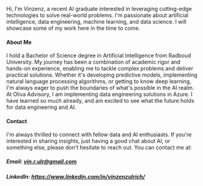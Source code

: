 Hi, I'm Vinzenz, a recent AI graduate interested in leveraging cutting-edge technologies to solve real-world problems. I'm passionate about artificial intelligence, data engineering, machine learning, and data science.
I will showcase some of my work here in the time to come.


#### About Me

I hold a Bachelor of Science degree in Artificial Intelligence from Radboud University.
My journey has been a combination of academic rigor and hands-on experience, enabling me to tackle complex problems and deliver practical solutions.
Whether it's developing predictive models, implementing natural language processing algorithms, or getting to know deep learning, I'm always eager to push the boundaries of what's possible in the AI realm.
At Oliva Advisory, I am implementing data engineering solutions in Azure. I have learned so much already, and am excited to see what the future holds for data engineering and AI.

#### Contact

I'm always thrilled to connect with fellow data and AI enthusiasts. If you're interested in sharing insights, just having a good chat about AI, or something else, please don't hesitate to reach out. You can contact me at:

##### Email: vin.r.ulr@gmail.com

##### LinkedIn: https://www.linkedin.com/in/vinzenzulrich/
